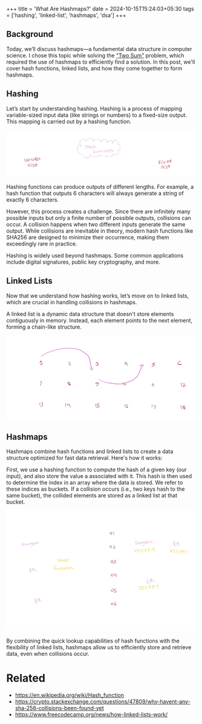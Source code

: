 +++
title = 'What Are Hashmaps?'
date = 2024-10-15T15:24:03+05:30
tags = ['hashing', 'linked-list', 'hashmaps', 'dsa']
+++

## Background

Today, we’ll discuss hashmaps—a fundamental data structure in computer science. I chose this topic while solving the ["Two Sum"](https://github.com/kushagra-xo/leetcode/tree/master/1.twoSum) problem, which required the use of hashmaps to efficiently find a solution. In this post, we'll cover hash functions, linked lists, and how they come together to form hashmaps.

## Hashing

Let’s start by understanding hashing. Hashing is a process of mapping variable-sized input data (like strings or numbers) to a fixed-size output. This mapping is carried out by a hashing function.

![](./hash_func.webp)

Hashing functions can produce outputs of different lengths. For example, a hash function that outputs 6 characters will always generate a string of exactly 6 characters.

However, this process creates a challenge. Since there are infinitely many possible inputs but only a finite number of possible outputs, collisions can occur. A collision happens when two different inputs generate the same output. While collisions are inevitable in theory, modern hash functions like SHA256 are designed to minimize their occurrence, making them exceedingly rare in practice.

Hashing is widely used beyond hashmaps. Some common applications include digital signatures, public key cryptography, and more.

## Linked Lists

Now that we understand how hashing works, let’s move on to linked lists, which are crucial in handling collisions in hashmaps.

A linked list is a dynamic data structure that doesn't store elements contiguously in memory. Instead, each element points to the next element, forming a chain-like structure.

![](./linkedList.webp)

## Hashmaps

Hashmaps combine hash functions and linked lists to create a data structure optimized for fast data retrieval. Here's how it works:

First, we use a hashing function to compute the hash of a given key (our input), and also store the value a associated with it.
This hash is then used to determine the index in an array where the data is stored. We refer to these indices as buckets.
If a collision occurs (i.e., two keys hash to the same bucket), the collided elements are stored as a linked list at that bucket.

![](./hashmap.webp)

By combining the quick lookup capabilities of hash functions with the flexibility of linked lists, hashmaps allow us to efficiently store and retrieve data, even when collisions occur.

# Related

- https://en.wikipedia.org/wiki/Hash_function
- https://crypto.stackexchange.com/questions/47809/why-havent-any-sha-256-collisions-been-found-yet
- https://www.freecodecamp.org/news/how-linked-lists-work/

